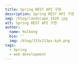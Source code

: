 ```yaml
---
title: Spring REST API 구현
description: Spring REST API 구현
img: /blog/landscape_1920.jpg
alt: Spring REST API 구현
author:
  name: Hulkong
  bio: ''
  img: /blog/333x213px-kyh.png
tags:
  - Spring
  - web development
---
```

